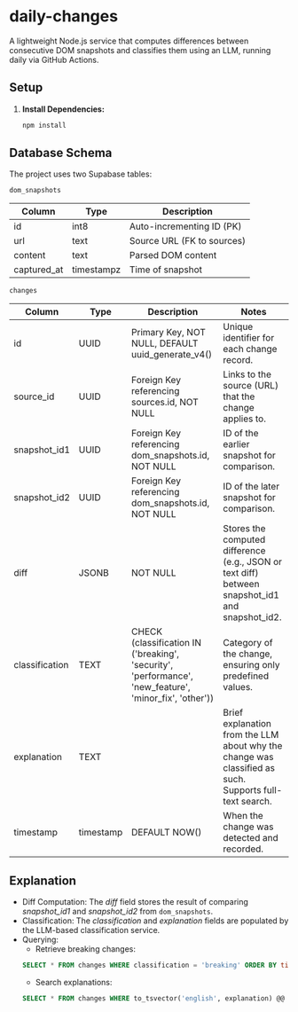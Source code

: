 # daily-changes

A lightweight Node.js service that computes differences between consecutive DOM snapshots and classifies them using an LLM, running daily via GitHub Actions.

## Setup

1. **Install Dependencies:**
   ```bash
   npm install

## Database Schema

The project uses two Supabase tables:

`dom_snapshots`

| Column | Type | Description | 
|--------|------|-------------|
| id     | int8     | Auto-incrementing ID (PK)          |
| url    | text     | Source URL (FK to sources)            |
| content    | text     | Parsed DOM content            |
| captured_at    | timestampz     | Time of snapshot            |

`changes`

| Column | Type | Description | Notes | 
|--------|------|-------------|-------------|
| id     | UUID     | Primary Key, NOT NULL, DEFAULT uuid_generate_v4()          | Unique identifier for each change record.|
| source_id     | UUID     | Foreign Key referencing sources.id, NOT NULL          | Links to the source (URL) that the change applies to.|
| snapshot_id1     | UUID     | Foreign Key referencing dom_snapshots.id, NOT NULL          | ID of the earlier snapshot for comparison.|
| snapshot_id2     | UUID     | Foreign Key referencing dom_snapshots.id, NOT NULL        | ID of the later snapshot for comparison.|
| diff     | JSONB     |  NOT NULL       | Stores the computed difference (e.g., JSON or text diff) between snapshot_id1 and snapshot_id2.|
| classification     | TEXT     | CHECK (classification IN ('breaking', 'security', 'performance', 'new_feature', 'minor_fix', 'other'))        | Category of the change, ensuring only predefined values.|
| explanation     | TEXT     |        | Brief explanation from the LLM about why the change was classified as such. Supports full-text search.|
| timestamp     | timestamp     | DEFAULT NOW()       | When the change was detected and recorded.|
## Explanation
- Diff Computation: The _diff_ field stores the result of comparing _snapshot_id1_ and _snapshot_id2_ from `dom_snapshots`.
- Classification: The _classification_ and _explanation_ fields are populated by the LLM-based classification service.
- Querying: 
    - Retrieve breaking changes: 
    ```sql
    SELECT * FROM changes WHERE classification = 'breaking' ORDER BY timestamp DESC;
    ```
    - Search explanations:
    ```sql 
    SELECT * FROM changes WHERE to_tsvector('english', explanation) @@ to_tsquery('english', 'security');
    ```
